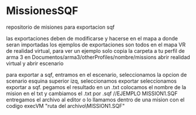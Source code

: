 # MissionesSQF
repositorio de misiones para exportacion sqf

las exportaciones deben de modificarse y hacerse en el mapa a donde seran importadas
los ejemplos de exportaciones son todos en el mapa VR de realidad virtual, para ver un ejemplo solo copia la carpeta a tu perfil de arma 3 en Documentos/arma3/otherProfiles/nombre/missions
abrir realidad virtual y abrir escenario

para exportar a sqf, entramos en el escenario, seleccionamos la opcion de scenario esquina superior izq,
seleccionamos exportar
seleccionamos exportar a sqf.
pegamos el resultado en un .txt
colocamos el nombre de la mision en el txt y cambiamos el .txt por .sqf //EJEMPLO MISSION1.SQF
entregamos el archivo al editor o lo llamamos dentro de una mision con el codigo execVM "ruta del archivo\MISSION1.SQF"
